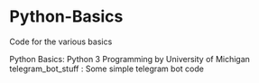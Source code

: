 # Python-Basics
Code for the various basics

Python Basics: Python 3 Programming by University of Michigan
telegram_bot_stuff : Some simple telegram bot code

